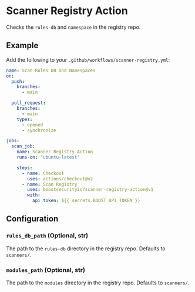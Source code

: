 # Scanner Registry Action

Checks the `rules-db` and `namespace` in the registry repo.

## Example

Add the following to your `.github/workflows/scanner-registry.yml`:

```yml
name: Scan Rules DB and Namespaces
on:
  push:
    branches:
      - main

  pull_request:
    branches:
      - main
    types:
      - opened
      - synchronize

jobs:
  scan_job:
    name: Scanner Registry Action
    runs-on: "ubuntu-latest"

    steps:
      - name: Checkout
        uses: actions/checkout@v2
      - name: Scan Registry
        uses: boostsecurityio/scanner-registry-action@v1
        with:
          api_token: ${{ secrets.BOOST_API_TOKEN }}
```

## Configuration

### `rules_db_path` (Optional, str)

The path to the `rules-db` directory in the registry repo. Defaults to `scanners/`.

### `modules_path` (Optional, str)

The path to the `modules` directory in the registry repo. Defaults to `scanners/`.
